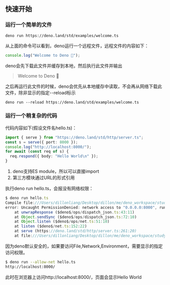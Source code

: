 ## 快速开始

### 运行一个简单的文件
```
deno run https://deno.land/std/examples/welcome.ts
```

从上面的命令可以看到，deno运行一个远程文件，远程文件的内容如下：
```ts
console.log("Welcome to Deno 🦕");
```

deno会先下载此文件并缓存到本地，然后执行此文件并输出
> Welcome to Deno 🦕

之后再运行此文件的时候，deno会优先从本地缓存中读取，不会再从网络下载此文件，除非显示的指定--reload标示

```
deno run --reload https://deno.land/std/examples/welcome.ts
```

### 运行一个稍复杂的代码

代码内容如下(假设文件名hello.ts)：

```ts
import { serve } from "https://deno.land/std/http/server.ts";
const s = serve({ port: 8000 });
console.log("http://localhost:8000/");
for await (const req of s) {
  req.respond({ body: "Hello World\n" });
}
```

1. deno支持ES module，所以可以直接import
2. 第三方模块通过URL的形式引用


执行deno run hello.ts，会报没有网络权限：
```js
$ deno run hello.ts
Compile file:///Users/dillonliang/Desktop/dillon/me/deno_workspace/study/hello.ts
error: Uncaught PermissionDenied: network access to "0.0.0.0:8000", run again with the --allow-net flag
    at unwrapResponse ($deno$/ops/dispatch_json.ts:43:11)
    at Object.sendSync ($deno$/ops/dispatch_json.ts:72:10)
    at Object.listen ($deno$/ops/net.ts:51:10)
    at listen ($deno$/net.ts:152:22)
    at serve (https://deno.land/std/http/server.ts:261:20)
    at file:///Users/dillonliang/Desktop/dillon/me/deno_workspace/study/hello.ts:2:11
```

因为deno默认安全的，如果要访问File,Network,Environment，需要显示的指定访问权限。
```sh
$ deno run --allow-net hello.ts
http://localhost:8000/
```

此时在浏览器上访问http://localhost:8000/，页面会显示Hello World
